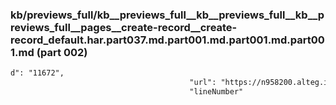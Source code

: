 ### kb/previews_full/kb__previews_full__kb__previews_full__kb__previews_full__pages__create-record__create-record_default.har.part037.md.part001.md.part001.md.part001.md (part 002)

```md
d": "11672",
                                        "url": "https://n958200.alteg.io/chunk-CJMBEYVW.js",
                                        "lineNumber"
```

```
